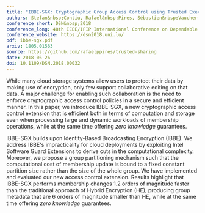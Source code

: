```yaml
---
title: "IBBE-SGX: Cryptographic Group Access Control using Trusted Execution Environments"
authors: Stefan&nbsp;Contiu, Rafael&nbsp;Pires, Sébastien&nbsp;Vaucher, Marcelo&nbsp;Pasin, Pascal&nbsp;Felber, Laurent&nbsp;Réveillère
conference_short: DSN&nbsp;2018
conference_long: 48th IEEE/IFIP International Conference on Dependable Systems and Networks, Luxembourg City, 2018
conference_website: https://dsn2018.uni.lu/
pdf: ibbe-sgx.pdf
arxiv: 1805.01563
source: https://github.com/rafaelppires/trusted-sharing
date: 2018-06-26
doi: 10.1109/DSN.2018.00032
---
```

While many cloud storage systems allow users to protect their data by making use of encryption, only few support collaborative editing on that data.
A major challenge for enabling such collaboration is the need to enforce cryptographic access control policies in a secure and efficient manner.
In this paper, we introduce IBBE-SGX, a new cryptographic access control extension that is efficient both in terms of computation and storage even when processing large and dynamic workloads of membership operations, while at the same time offering <em>zero knowledge</em> guarantees.

IBBE-SGX builds upon Identity-Based Broadcasting Encryption (IBBE).
We address IBBE's impracticality for cloud deployments by exploiting Intel Software Guard Extensions to derive cuts in the computational complexity.
Moreover, we propose a group partitioning mechanism such that the computational cost of membership update is bound to a fixed constant partition size rather than the size of the whole group.
We have implemented and evaluated our new access control extension.
Results highlight that IBBE-SGX performs membership changes 1.2 orders of magnitude faster than the traditional approach of Hybrid Encryption (HE), producing group metadata that are 6 orders of magnitude smaller than HE, while at the same time offering <em>zero knowledge</em> guarantees.
